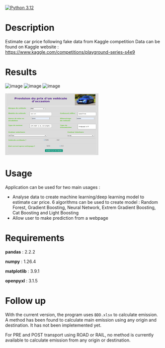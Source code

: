 [![Python 3.12](https://img.shields.io/badge/python-3.12-blue.svg)](https://www.python.org/downloads/release/python-360/)

# Description
Estimate car price following fake data from Kaggle competition
Data can be found on Kaggle website : https://www.kaggle.com/competitions/playground-series-s4e9


# Results
![image](https://github.com/user-attachments/assets/3c3061f8-3327-4fef-b75a-8e8e27ab7bbd)
![image](https://github.com/user-attachments/assets/8f1770f3-bbf4-4440-a0ea-3c9cdbc51a02)
![image](https://github.com/user-attachments/assets/cbc3e9fc-1354-459b-9b34-73dad002ceac)

<img src="https://github.com/yanntt4/car_price_prediction/blob/main/readme_photo/completion.JPG" alt="Alt Text" width="300" height="200">


# Usage
Application can be used for two main usages :
- Analyse data to create machine learning/deep learning model to estimate car price. 6 algorithms can be used to create model : Random Forest, Gradient Boosting, Neural Network, Extrem Gradient Boosting, Cat Boosting and Light Boosting
- Allow user to make prediction from a webpage


# Requirements
**pandas** : 2.2.2

**numpy** : 1.26.4

**matplotlib** : 3.9.1

**openpyxl** : 3.1.5


# Follow up
With the current version, the program uses `BDD.xlsx` to calculate emission. A method has been found to calculate main emission using any origin and destination.
It has not been impletemented yet.

For PRE and POST transport using ROAD or RAIL, no method is currently available to calculate emission from any origin or destination. 
